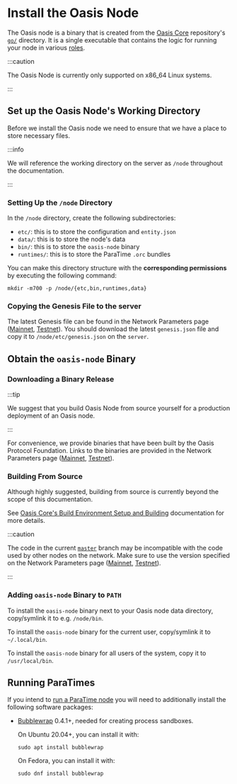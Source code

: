 # Install the Oasis Node

The Oasis node is a binary that is created from the [Oasis Core] repository's
[`go/`] directory. It is a single executable that contains the logic for running
your node in various [roles]. 

:::caution

The Oasis Node is currently only supported on x86_64 Linux systems.

:::

[Oasis Core]: https://github.com/oasisprotocol/oasis-core
[`go/`]: https://github.com/oasisprotocol/oasis-core/tree/master/go
[roles]: ../../README.mdx#node-roles

## Set up the Oasis Node's Working Directory

Before we install the Oasis node we need to ensure that we have a place to
store necessary files.

:::info

We will reference the working directory on the server as `/node`
throughout the documentation.

:::

### Setting Up the `/node` Directory

In the `/node` directory, create the following subdirectories:

* `etc/`: this is to store the configuration and `entity.json`
* `data/`: this is to store the node's data
* `bin/`: this is to store the `oasis-node` binary
* `runtimes/`: this is to store the ParaTime `.orc` bundles

You can make this directory structure with the **corresponding permissions** by
executing the following command:

```shell
mkdir -m700 -p /node/{etc,bin,runtimes,data}
```

### Copying the Genesis File to the server

The latest Genesis file can be found in the Network Parameters page ([Mainnet],
[Testnet]). You should download the latest `genesis.json` file and
copy it to `/node/etc/genesis.json` on the `server`.

[Mainnet]: ../../mainnet/README.md
[Testnet]: ../../testnet/README.md

## Obtain the `oasis-node` Binary

### Downloading a Binary Release

:::tip

We suggest that you build Oasis Node from source yourself for a production
deployment of an Oasis node.

:::

For convenience, we provide binaries that have been built by the Oasis Protocol
Foundation. Links to the binaries are provided in the Network Parameters page
([Mainnet], [Testnet]).

[Mainnet]: ../../mainnet/README.md
[Testnet]: ../../testnet/README.md

### Building From Source

Although highly suggested, building from source is currently beyond the scope of
this documentation.

See [Oasis Core's Build Environment Setup and Building][oasis-core-build]
documentation for more details.

:::caution

The code in the current [`master`] branch may be incompatible with the code used
by other nodes on the network. Make sure to use the version specified on the
Network Parameters page ([Mainnet], [Testnet]).

:::

[oasis-core-build]: ../../../core/development-setup/build-environment-setup-and-building
[`master`]: https://github.com/oasisprotocol/oasis-core/tree/master/

### Adding `oasis-node` Binary to `PATH`

To install the `oasis-node` binary next to your Oasis node data directory,
copy/symlink it to e.g. `/node/bin`.

To install the `oasis-node` binary for the current user, copy/symlink it to
`~/.local/bin`.

To install the `oasis-node` binary for all users of the system, copy it to
`/usr/local/bin`.

## Running ParaTimes

If you intend to [run a ParaTime node](../paratime-node.mdx) you will need to
additionally install the following software packages:

* [Bubblewrap](https://github.com/projectatomic/bubblewrap) 0.4.1+, needed for
  creating process sandboxes.

  On Ubuntu 20.04+, you can install it with:

  ```shell
  sudo apt install bubblewrap
  ```

  On Fedora, you can install it with:

  ```shell
  sudo dnf install bubblewrap
  ```


